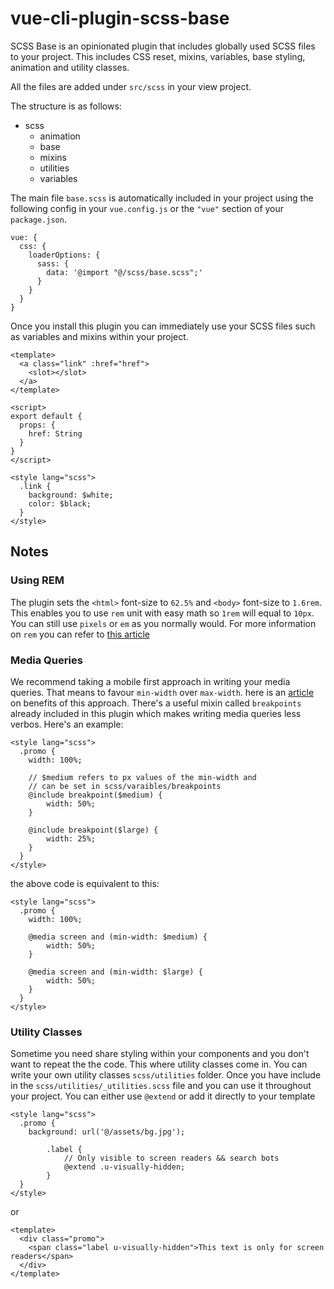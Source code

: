 # vue-cli-plugin-scss-base

SCSS Base is an opinionated plugin that includes globally used SCSS files to your project. This includes CSS reset, mixins, variables, base styling, animation and utility classes.

All the files are added under `src/scss` in your view project.

The structure is as follows:

* scss
	* animation
	* base
	* mixins
	* utilities
	* variables

The main file `base.scss` is automatically included in your project using the following config in your `vue.config.js` or the `"vue"` section of your `package.json`.

```
vue: {
  css: {
    loaderOptions: {
      sass: {
        data: '@import "@/scss/base.scss";'
      }
    }
  }
}
```

Once you install this plugin you can immediately use your SCSS files such as variables and mixins within your project.

```
<template>
  <a class="link" :href="href">
    <slot></slot>
  </a>
</template>

<script>
export default {
  props: {
    href: String
  }
}
</script>

<style lang="scss">
  .link {
    background: $white;
    color: $black;
  }
</style>
```

## Notes

### Using REM
The plugin sets the `<html>` font-size to `62.5%` and `<body>` font-size to `1.6rem`. This enables you to use `rem` unit with easy math so `1rem` will equal to `10px`. You can still use `pixels` or `em` as you normally would. For more information on `rem` you can refer to [this article](https://www.sitepoint.com/understanding-and-using-rem-units-in-css/)


### Media Queries
We recommend taking a mobile first approach in writing your media queries. That means to favour `min-width` over `max-width`. here is an [article](https://zellwk.com/blog/how-to-write-mobile-first-css/) on benefits of this approach.
There's a useful mixin called `breakpoints` already included in this plugin which makes writing media queries less verbos. Here's an example:

```
<style lang="scss">
  .promo {
  	width: 100%;

  	// $medium refers to px values of the min-width and
  	// can be set in scss/varaibles/breakpoints
  	@include breakpoint($medium) {
  		width: 50%;
  	}

  	@include breakpoint($large) {
  		width: 25%;
  	}
  }
</style>
```

the above code is equivalent to this:

```
<style lang="scss">
  .promo {
  	width: 100%;

  	@media screen and (min-width: $medium) {
  		width: 50%;
  	}

  	@media screen and (min-width: $large) {
  		width: 50%;
  	}
  }
</style>
```

### Utility Classes

Sometime you need share styling within your components and you don't want to repeat the the code. This where utility classes come in. You can write your own utility classes `scss/utilities` folder. Once you have include in the `scss/utilities/_utilities.scss` file and you can use it throughout your project. You can either use `@extend` or add it directly to your template


```
<style lang="scss">
  .promo {
  	background: url('@/assets/bg.jpg');

		.label {
			// Only visible to screen readers && search bots
			@extend .u-visually-hidden;
		}
  }
</style>
```
or

```
<template>
  <div class="promo">
    <span class="label u-visually-hidden">This text is only for screen readers</span>
  </div>
</template>
```
